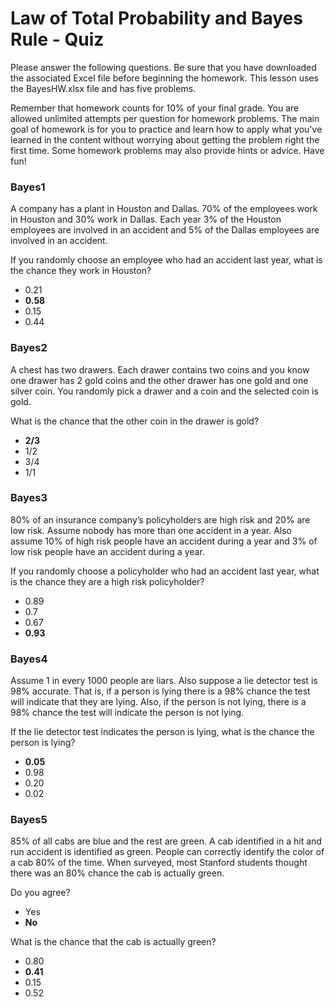 # Law of Total Probability and Bayes Rule - Quiz

Please answer the following questions. Be sure that you have downloaded the associated Excel file before beginning the homework. This lesson uses the BayesHW.xlsx file and has five problems.

Remember that homework counts for 10% of your final grade. You are allowed unlimited attempts per question for homework problems. The main goal of homework is for you to practice and learn how to apply what you've learned in the content without worrying about getting the problem right the first time. Some homework problems may also provide hints or advice. Have fun!

### Bayes1

A company has a plant in Houston and Dallas. 70% of the employees work in Houston and 30% work in Dallas. Each year 3% of the Houston employees are involved in an accident and 5% of the Dallas employees are involved in an accident.

If you randomly choose an employee who had an accident last year, what is the chance they work in Houston?

- 0.21
- **0.58**
- 0.15
- 0.44

### Bayes2

A chest has two drawers. Each drawer contains two coins and you know one drawer has 2 gold coins and the other drawer has one gold and one silver coin. You randomly pick a drawer and a coin and the selected coin is gold.

What is the chance that the other coin in the drawer is gold?

- **2/3**
- 1/2
- 3/4
- 1/1

### Bayes3

80% of an insurance company’s policyholders are high risk and 20% are low risk. Assume nobody has more than one accident in a year. Also assume 10% of high risk people have an accident during a year and 3% of low risk people have an accident during a year.

If you randomly choose a policyholder who had an accident last year, what is the chance they are a high risk policyholder?

- 0.89
- 0.7
- 0.67
- **0.93**

### Bayes4

Assume 1 in every 1000 people are liars. Also suppose a lie detector test is 98% accurate. That is, if a person is lying there is a 98% chance the test will indicate that they are lying. Also, if the person is not lying, there is a 98% chance the test will indicate the person is not lying.

If the lie detector test indicates the person is lying, what is the chance the person is lying?

- **0.05**
- 0.98
- 0.20
- 0.02

### Bayes5

85% of all cabs are blue and the rest are green. A cab identified in a hit and run accident is identified as green. People can correctly identify the color of a cab 80% of the time. When surveyed, most Stanford students thought there was an 80% chance the cab is actually green.

Do you agree?

- Yes
- **No**

What is the chance that the cab is actually green?

- 0.80
- **0.41**
- 0.15
- 0.52